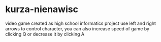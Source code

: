 # kurza-nienawisc
video game created as high school informatics project
use left and right arrows to control character, you can also increase speed of game by clicking Q or decrease it by clicking A
